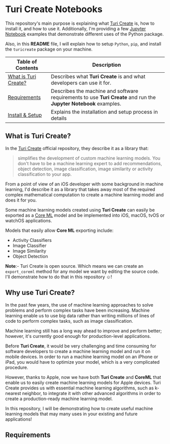 # Turi Create Notebooks
This repository's main purpose is explaining what [Turi Create](https://github.com/apple/turicreate) is, how to install it, and how to use it. Additionally, I'm providing a few [Jupyter Notebook](http://jupyter.org) examples that demonstrate different uses of the Python package.

Also, in this **README** file, I will explain how to setup `Python`, `pip`, and install the `turicreate` package on your machine.


| Table of Contents  |  Description       |
| ------------------ | ------------------ |
| [What is Turi Create?](#) |  Describes what **Turi Create** is and what developers can use it for.|
| [Requirements](#) | Describes the machine and software requirements to use **Turi Create** and run the **Jupyter Notebook** examples.|
| [Install & Setup](#) | Explains the installation and setup process in details |

## What is Turi Create?
In the [Turi Create](https://github.com/apple/turicreate) official repository, they describe it as a library that:
>simplifies the development of custom machine learning models. You don't have to be a machine learning expert to add recommendations, object detection, image classification, image similarity or activity classification to your app.

From a point of view of an iOS developer with some background in machine learning, I'd describe it as a library that takes away most of the required complex mathematical computation to create a machine learning model and does it for you.

Some machine learning models created using **Turi Create** can easily be exported as a [Core ML](https://developer.apple.com/documentation/coreml) model and be implemented into iOS, macOS, tvOS or watchOS applications.

Models that easily allow **Core ML** exporting include:
- Activity Classifiers
- Image Classifier
- Image Similarity
- Object Detection

**Note**:- Turi Create is open source. Which means we can create an `export_coreml` method for any model we want by editing the source code. I'll demonstrate how to do that in this repository ☺️!

## Why use Turi Create?
In the past few years, the use of machine learning approaches to solve problems and perform complex tasks have been increasing. Machine learning enable us to use big data rather than writing millions of lines of code to perform complex tasks, such as image classification.

Machine learning still has a long way ahead to improve and perform better; however, it's currently good enough for production-level applications. 

Before **Turi Create**, it would be very challenging and time consuming for software developers to create a machine learning model and run it on mobile devices. In order to run a machine learning model on an iPhone or iPad, you would have to optimize your model, which is a very complicated procedure. 

However, thanks to Apple, now we have both **Turi Create** and **CoreML** that enable us to easily create machine learning models for Apple devices. Turi Create provides us with essential machine learning algorithms, such as k-nearest neighbor, to integrate it with other advanced algorithms in order to create a production-ready machine learning model.

In this repository, I will be demonstrating how to create useful machine learning models that may many uses in your existing and future applications!

## Requirements
